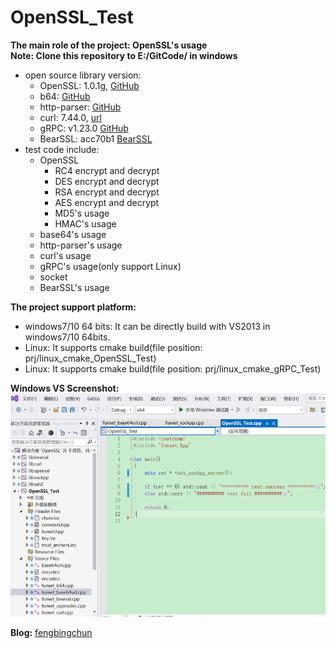 # OpenSSL_Test
**The main role of the project: OpenSSL's usage**  
**Note: Clone this repository to E:/GitCode/ in windows**
- open source library version:
	- OpenSSL: 1.0.1g, [GitHub](https://github.com/openssl/openssl/releases?after=OpenSSL_1_0_2-beta3)
	- b64: [GitHub](https://github.com/littlstar/b64.c)
	- http-parser: [GitHub](https://github.com/nodejs/http-parser)
	- curl: 7.44.0, [url](https://curl.haxx.se/)
	- gRPC: v1.23.0 [GitHub](https://github.com/grpc/grpc)
	- BearSSL: acc70b1 [BearSSL](https://bearssl.org/)
- test code include:
	- OpenSSL
		- RC4 encrypt and decrypt
		- DES encrypt and decrypt
		- RSA encrypt and decrypt
		- AES encrypt and decrypt
		- MD5's usage
		- HMAC's usage
	- base64's usage
	- http-parser's usage
	- curl's usage
	- gRPC's usage(only support Linux)
	- socket
	- BearSSL's usage

**The project support platform:** 
- windows7/10 64 bits: It can be directly build with VS2013 in windows7/10 64bits.
- Linux: It supports cmake build(file position: prj/linux_cmake_OpenSSL_Test)
- Linux: It supports cmake build(file position: prj/linux_cmake_gRPC_Test)

**Windows VS Screenshot:**  
![](https://github.com/fengbingchun/OpenSSL_Test/blob/master/prj/x86_x64/Screenshot.png)

**Blog:** [fengbingchun](https://blog.csdn.net/fengbingchun/article/category/2628015)
